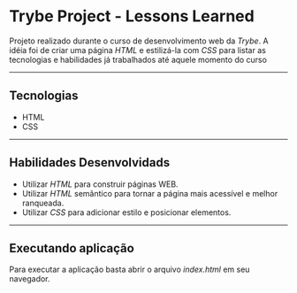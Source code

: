 # Trybe Project - Lessons Learned

Projeto realizado durante o curso de desenvolvimento web da _Trybe_. A idéia foi de criar uma página _HTML_ e estilizá-la com _CSS_ para listar as tecnologias e habilidades já trabalhados até aquele momento do curso

---

## Tecnologias

* HTML
* CSS

---

## Habilidades Desenvolvidads

* Utilizar _HTML_ para construir páginas WEB.
* Utilizar _HTML_ semântico para tornar a página mais acessível e melhor ranqueada.
* Utilizar _CSS_ para adicionar estilo e posicionar elementos.

---

## Executando aplicação

Para executar a aplicação basta abrir o arquivo _index.html_ em seu navegador.
